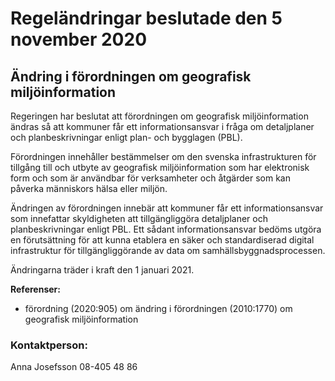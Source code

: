 # Regeländringar beslutade den 5 november 2020

## Ändring i förordningen om geografisk miljöinformation

Regeringen har beslutat att förordningen om geografisk miljöinformation ändras så att kommuner får ett informationsansvar i fråga om detaljplaner och planbeskrivningar enligt plan- och bygglagen (PBL).

Förordningen innehåller bestämmelser om den svenska infrastrukturen för tillgång till och utbyte av geografisk miljöinformation som har elektronisk form och som är användbar för verksamheter och åtgärder som kan påverka människors hälsa eller miljön.

Ändringen av förordningen innebär att kommuner får ett informationsansvar som innefattar skyldigheten att tillgängliggöra detaljplaner och planbeskrivningar enligt PBL. Ett sådant informationsansvar bedöms utgöra en förutsättning för att kunna etablera en säker och standardiserad digital infrastruktur för tillgängliggörande av data om samhällsbyggnadsprocessen.

Ändringarna träder i kraft den 1 januari 2021.

**Referenser:**

* förordning (2020:905) om ändring i förordningen (2010:1770) om geografisk miljöinformation

### Kontaktperson:

Anna Josefsson 08-405 48 86
